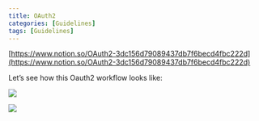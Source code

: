 ```yaml
---
title: OAuth2
categories: [Guidelines]
tags: [Guidelines]
---
```


[https://www.notion.so/OAuth2-3dc156d79089437db7f6becd4fbc222d](https://www.notion.so/OAuth2-3dc156d79089437db7f6becd4fbc222d)


Let’s see how this Oauth2 workflow looks like:


![](https://prod-files-secure.s3.us-west-2.amazonaws.com/9960fb2a-b75e-4bea-a8f9-b00925db1215/3bce41e0-99e8-4ebd-9701-e2bc9cbb79a2/Untitled.png?X-Amz-Algorithm=AWS4-HMAC-SHA256&X-Amz-Content-Sha256=UNSIGNED-PAYLOAD&X-Amz-Credential=ASIAZI2LB466Y7H3WDNC%2F20250529%2Fus-west-2%2Fs3%2Faws4_request&X-Amz-Date=20250529T202548Z&X-Amz-Expires=3600&X-Amz-Security-Token=IQoJb3JpZ2luX2VjEMv%2F%2F%2F%2F%2F%2F%2F%2F%2F%2FwEaCXVzLXdlc3QtMiJHMEUCIQCu5MhpPh%2FupVKfSliE8pSEdBKusZakb0wUXtp7Bqj8awIgVhzqq1c3WGAUGd2m13x6%2FHb%2B26MVMTtqoF2EiKG4Uz0qiAQIlP%2F%2F%2F%2F%2F%2F%2F%2F%2F%2FARAAGgw2Mzc0MjMxODM4MDUiDHNdaFUWWeVxeLB7hSrcA1URcAJr%2FrJVF%2FhED0aOXTwpQrDqwDxrkMwa5M%2BbkyoPTasPMIWjLPKBZBfaQJAjsKtVBnzNkjBI655bQ%2BC0FeaC5bQ6iUMxHeVka4ByNxtvJPz%2BF2OfR1gwUe7GCn%2F1LoLoRJztFjX3gYMaGlW9XRqnShztAXqeTTqGnt%2BF9wREbGFg572%2B5GkFPVeGcR%2BZ6ElvcdRlUlvlD7%2BR6NWqzwkoGeGhWjRdOrvcDLe0O1c0RPV5aOQIzmEytAILaZ98MHDoIFhcB0HsgWbtEEJ4iKsc4jWwOMtmUMB7kqu7Nbjt%2FGvQJiSYk5mi9cwAx3AcIOmZNzhAxYfUFMokX3FQPwNCHDDkzALndrDOBSzBYux8xNlmjg%2BWdo%2B69bUZxPyXx7e2bdpbCZHDUoNoocY1TqH3R9ib4jc4Sl%2FDbZ%2Ff6VmVpYIYKGMQndKFihS5fgecAsK6v%2BzjwV%2FPOoHShtDBOAWdsqUj3%2B6GO2MOsgwje0SsiFYbPXdeCIclmJUzHHCUU7heTYlc395Nl7x8In%2FBonl1yxyWGNwACRa1dEwJj3lu2ri63BmcGNZfMET7nmT2bMPytNhzUv2udshkUlEErJDD7hj%2BzUoqav65Whnn9xgwnBk68xIqKBQGeSO3MPTi4sEGOqUB%2B3KNg6hj2jyTqPeaXQJozzG2BQpNWIUwgl2IYKuQOkUlvQxq9g%2Be5WM6KHZzisEtGELHqeCSrs4jbL%2BGTORP7lrl5jIqlUhzdmZDukrHXjldDWUurYwJK2myGjij3tv6R14l0n2IfBs02C%2BMWlanZX%2FJnnBDtVFSw%2FCDtzxYPeIXHZXPtHomRJbTkaOWrai8aPJhq2O%2Frzk1vBP2wrmYIup%2B4Yt3&X-Amz-Signature=ddd8e33fbfb3d1c9b33d7f94cf6b2e39c9fe291a4ad2fec731ec2ce0266c20f5&X-Amz-SignedHeaders=host&x-id=GetObject)


![](https://prod-files-secure.s3.us-west-2.amazonaws.com/9960fb2a-b75e-4bea-a8f9-b00925db1215/27d32b66-de43-41de-80f7-7edb81d1190f/Untitled.png?X-Amz-Algorithm=AWS4-HMAC-SHA256&X-Amz-Content-Sha256=UNSIGNED-PAYLOAD&X-Amz-Credential=ASIAZI2LB466Y7H3WDNC%2F20250529%2Fus-west-2%2Fs3%2Faws4_request&X-Amz-Date=20250529T202548Z&X-Amz-Expires=3600&X-Amz-Security-Token=IQoJb3JpZ2luX2VjEMv%2F%2F%2F%2F%2F%2F%2F%2F%2F%2FwEaCXVzLXdlc3QtMiJHMEUCIQCu5MhpPh%2FupVKfSliE8pSEdBKusZakb0wUXtp7Bqj8awIgVhzqq1c3WGAUGd2m13x6%2FHb%2B26MVMTtqoF2EiKG4Uz0qiAQIlP%2F%2F%2F%2F%2F%2F%2F%2F%2F%2FARAAGgw2Mzc0MjMxODM4MDUiDHNdaFUWWeVxeLB7hSrcA1URcAJr%2FrJVF%2FhED0aOXTwpQrDqwDxrkMwa5M%2BbkyoPTasPMIWjLPKBZBfaQJAjsKtVBnzNkjBI655bQ%2BC0FeaC5bQ6iUMxHeVka4ByNxtvJPz%2BF2OfR1gwUe7GCn%2F1LoLoRJztFjX3gYMaGlW9XRqnShztAXqeTTqGnt%2BF9wREbGFg572%2B5GkFPVeGcR%2BZ6ElvcdRlUlvlD7%2BR6NWqzwkoGeGhWjRdOrvcDLe0O1c0RPV5aOQIzmEytAILaZ98MHDoIFhcB0HsgWbtEEJ4iKsc4jWwOMtmUMB7kqu7Nbjt%2FGvQJiSYk5mi9cwAx3AcIOmZNzhAxYfUFMokX3FQPwNCHDDkzALndrDOBSzBYux8xNlmjg%2BWdo%2B69bUZxPyXx7e2bdpbCZHDUoNoocY1TqH3R9ib4jc4Sl%2FDbZ%2Ff6VmVpYIYKGMQndKFihS5fgecAsK6v%2BzjwV%2FPOoHShtDBOAWdsqUj3%2B6GO2MOsgwje0SsiFYbPXdeCIclmJUzHHCUU7heTYlc395Nl7x8In%2FBonl1yxyWGNwACRa1dEwJj3lu2ri63BmcGNZfMET7nmT2bMPytNhzUv2udshkUlEErJDD7hj%2BzUoqav65Whnn9xgwnBk68xIqKBQGeSO3MPTi4sEGOqUB%2B3KNg6hj2jyTqPeaXQJozzG2BQpNWIUwgl2IYKuQOkUlvQxq9g%2Be5WM6KHZzisEtGELHqeCSrs4jbL%2BGTORP7lrl5jIqlUhzdmZDukrHXjldDWUurYwJK2myGjij3tv6R14l0n2IfBs02C%2BMWlanZX%2FJnnBDtVFSw%2FCDtzxYPeIXHZXPtHomRJbTkaOWrai8aPJhq2O%2Frzk1vBP2wrmYIup%2B4Yt3&X-Amz-Signature=94efaf248bc03d664cfaca3da2c2a8253611e31d81b7dcebe600146677175f4f&X-Amz-SignedHeaders=host&x-id=GetObject)

